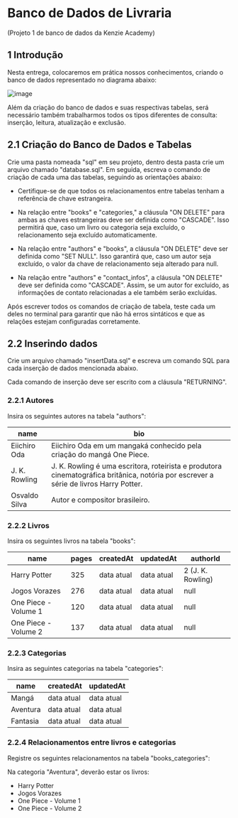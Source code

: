 # Banco de Dados de Livraria
(Projeto 1 de banco de dados da Kenzie Academy)

## 1 Introdução

Nesta entrega, colocaremos em prática nossos conhecimentos, criando o banco de dados representado no diagrama abaixo:

![image](https://github.com/user-attachments/assets/61e6be36-3201-435a-9e59-bf9cc8e8c40b)

Além da criação do banco de dados e suas respectivas tabelas, será necessário também trabalharmos todos os tipos diferentes de consulta: inserção, leitura, atualização e exclusão.

## 2.1 Criação do Banco de Dados e Tabelas
Crie uma pasta nomeada "sql" em seu projeto, dentro desta pasta crie um arquivo chamado "database.sql". Em seguida, escreva o comando de criação de cada uma das tabelas, seguindo as orientações abaixo:

- Certifique-se de que todos os relacionamentos entre tabelas tenham a referência de chave estrangeira.

- Na relação entre "books" e "categories," a cláusula "ON DELETE" para ambas as chaves estrangeiras deve ser definida como "CASCADE". Isso permitirá que, caso um livro ou categoria seja excluído, o relacionamento seja excluído automaticamente.
  
- Na relação entre "authors" e "books", a cláusula "ON DELETE" deve ser definida como "SET NULL". Isso garantirá que, caso um autor seja excluído, o valor da chave de relacionamento seja alterado para null.

- Na relação entre "authors" e "contact_infos", a cláusula "ON DELETE" deve ser definida como "CASCADE". Assim, se um autor for excluído, as informações de contato relacionadas a ele também serão excluídas.
  
Após escrever todos os comandos de criação de tabela, teste cada um deles no terminal para garantir que não há erros sintáticos e que as relações estejam configuradas corretamente.

## 2.2 Inserindo dados

Crie um arquivo chamado "insertData.sql" e escreva um comando SQL para cada inserção de dados mencionada abaixo.

Cada comando de inserção deve ser escrito com a cláusula "RETURNING".
### 2.2.1 Autores

Insira os seguintes autores na tabela "authors":

| name  | bio    |
|------|---------|
| Eiichiro Oda | Eiichiro Oda em um mangaká conhecido pela criação do mangá One Piece.|
| J. K. Rowling | J. K. Rowling é uma escritora, roteirista e produtora cinematográfica britânica, notória por escrever a série de livros Harry Potter.  |
| Osvaldo Silva | Autor e compositor brasileiro. |

### 2.2.2 Livros
Insira os seguintes livros na tabela "books":

| name | pages | createdAt | updatedAt | authorId |
|------|-------|-----------|-----------|----------|
| Harry Potter| 325 | data atual | data atual | 2 (J. K. Rowling) |
| Jogos Vorazes | 276 | data atual | data atual | null |
| One Piece - Volume 1 | 120 | data atual | data atual | null |
| One Piece - Volume 2 | 137 | data atual | data atual | null |

### 2.2.3 Categorias

Insira as seguintes categorias na tabela "categories":

| name | createdAt | updatedAt |
|------|-----------|-----------|
| Mangá |data atual|data atual|
| Aventura |data atual|data atual|
| Fantasia |data atual|data atual|

### 2.2.4 Relacionamentos entre livros e categorias

Registre os seguintes relacionamentos na tabela "books_categories":

Na categoria "Aventura", deverão estar os livros:
- Harry Potter
- Jogos Vorazes
- One Piece - Volume 1
- One Piece - Volume 2

